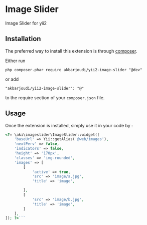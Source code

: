 Image Slider
============
Image Slider for yii2

Installation
------------

The preferred way to install this extension is through [composer](http://getcomposer.org/download/).

Either run

```
php composer.phar require akbarjoudi/yii2-image-slider "@dev"
```

or add

```
"akbarjoudi/yii2-image-slider": "@"
```

to the require section of your `composer.json` file.


Usage
-----

Once the extension is installed, simply use it in your code by  :

```php
<?= \aki\imageslider\ImageSlider::widget([
	'baseUrl' => Yii::getAlias('@web/images'),
    'nextPerv' => false,
    'indicators' => false,
    'height' => '170px',
    'classes' => 'img-rounded',
    'images' => [
        [
            'active' => true,
            'src' => 'image/a.jpg',
            'title' => 'image',

        ],
        [
            'src' => 'image/b.jpg',
            'title' => 'image',
    	]
    ],
]); ?>```